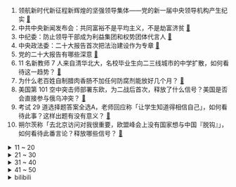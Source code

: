 1. 领航新时代新征程新辉煌的坚强领导集体——党的新一届中央领导机构产生纪实 [:link:](https://www.zhihu.com/question/576871363)
2. 中共中央新闻发布会：共同富裕不是平均主义，不是劫富济贫 [:link:](https://www.zhihu.com/question/576641397)
3. 中纪委：防止领导干部成为利益集团和权势团体代言人 [:link:](https://www.zhihu.com/question/576641656)
4. 中央政法委：二十大报告首次把法治建设作为专章 [:link:](https://www.zhihu.com/question/576641864)
5. 党的二十大报告有哪些深意 [:link:](https://www.zhihu.com/question/576950438)
6. 11 名新教师 7 人来自清华北大，名校毕业生向二三线城市的中学扩散，如何看待这一趋势？ [:link:](https://www.zhihu.com/question/561992225)
7. 为什么老百姓自制腊肉香肠不加任何防腐剂能放好几个月？ [:link:](https://www.zhihu.com/question/561213611)
8. 美国第 101 空中突击师部署东欧，为二战后首次，释放了什么信号？美国是否会直接参与俄乌冲突？ [:link:](https://www.zhihu.com/question/561951417)
9. 考试 29 道选择题答案全选A，老师回应称「让学生知道得相信自己」，如何看待此事？这样出题有没有意义？ [:link:](https://www.zhihu.com/question/561790582)
10. 朔尔茨称「去北京访问对我很重要，欧盟峰会上没有国家想与中国『脱钩』」，如何看待此番言论？释放哪些信号？ [:link:](https://www.zhihu.com/question/561744131)
<details>
<summary>11 ~ 20</summary>

11. 苏纳克将出任英国首相，为英首位印度裔首相，英国国内有哪些问题亟待解决？他将如何处理对华关系？ [:link:](https://www.zhihu.com/question/562009768)
12. S12 四强全部诞生，你看好谁能最终夺冠？ [:link:](https://www.zhihu.com/question/561788772)
13. 特朗普称「为了美国，2024 年可能不得不再次参选」，如何看待其表态？ [:link:](https://www.zhihu.com/question/561923192)
14. 不到一年马斯克身价蒸发超 1100 亿美元，仍比贝索斯多 710 亿美元，哪些信息值得关注？ [:link:](https://www.zhihu.com/question/561773688)
15. 2023 年国考 10 月 25 日起报名，计划招录 3.71 万人，哪些信息值得关注？ [:link:](https://www.zhihu.com/question/561800781)
16. 高校学生刮腻子刮成世界冠军，误差不超过 1 毫米，如何看待这一技术？实现难度有多大？ [:link:](https://www.zhihu.com/question/562058940)
17. 全画幅只有两千万像素会不会有点浪费了呢? [:link:](https://www.zhihu.com/question/561080248)
18. 秋日枯燥，在你心目中最治愈的美食是什么？ [:link:](https://www.zhihu.com/question/554487506)
19. 你会接受你的孩子平庸吗？ [:link:](https://www.zhihu.com/question/561320319)
20. 特斯拉宣布国产 Model 3 和 Model Y 再降价，26.59 万元起，降价原因是什么？ [:link:](https://www.zhihu.com/question/561773665)
</details>
<details>
<summary>21 ~ 30</summary>

21. 第一次带男朋友回家，但是现在场面很尴尬，我该怎么办？ [:link:](https://www.zhihu.com/question/551456225)
22. TO B 业务如何做客户增长？ [:link:](https://www.zhihu.com/question/304952445)
23. 你读过最寂寞的一句诗词是什么？ [:link:](https://www.zhihu.com/question/561813562)
24. 日澳时隔15年签新安全宣言，专家称「很可能成为印太版『北约』雏形」，对亚太局势会产生哪些影响？ [:link:](https://www.zhihu.com/question/560458846)
25. 从本科985高校考双非高校研究生，如何看待逆向考研？ [:link:](https://www.zhihu.com/question/505375865)
26. 初中选友谊还是成绩？ [:link:](https://www.zhihu.com/question/562006212)
27. 无线蓝牙耳机排行榜哪个最好用？ [:link:](https://www.zhihu.com/question/294490288)
28. 你的哪个「杯子」，陪你走过了漫长的时光？ [:link:](https://www.zhihu.com/question/553401525)
29. S12 四强赛历史第五次，连续第二年出现 LCK 内战，为什么他们被认为已衰落却还能取得这样的成绩？ [:link:](https://www.zhihu.com/question/561791054)
30. 继《向日葵》后遇袭后，莫奈作品《干草堆》被环保组织成员泼土豆泥，为何名画频频遇袭？如何看待其这一行为？ [:link:](https://www.zhihu.com/question/561823470)
</details>
<details>
<summary>31 ~ 40</summary>

31. 前三季度中国 GDP 同比增长 3.0％，比上半年加快 0.5 个百分点，哪些信息值得关注？ [:link:](https://www.zhihu.com/question/561768769)
32. 互联网人均熬夜，为什么只有程序员在掉头发？ [:link:](https://www.zhihu.com/question/561790755)
33. 你觉得什么可以称得上是最邪恶的发明？ [:link:](https://www.zhihu.com/question/327418024)
34. “1梯2户”和“2梯4户”究竟有什么不同？ [:link:](https://www.zhihu.com/question/454473751)
35. 2022 年「双 11」已开启预售，你的购物车里都装了什么？有哪些攻略值得分享？ [:link:](https://www.zhihu.com/question/561976333)
36. 你给公司副职领导汇报工作，他说做不了主让给正职汇报，可正职又说这是让副职定就行，怎么办？ [:link:](https://www.zhihu.com/question/502621907)
37. 为什么椰树牌椰汁能如此垄断椰汁市场？ [:link:](https://www.zhihu.com/question/28308237)
38. 大学生如何充实大学生活？ [:link:](https://www.zhihu.com/question/268667102)
39. 如何评价俄罗斯战机再次失事坠落在民房里，这次是伊尔库茨克的苏-30？ [:link:](https://www.zhihu.com/question/561705396)
40. 欧理会批准自 2024 年起欧盟将统一使用 Type-C 充电接口，对相关产业、生态环境带来哪些影响？ [:link:](https://www.zhihu.com/question/562002141)
</details>
<details>
<summary>41 ~ 50</summary>

41. 欧元区 10 月制造业 PMI 初值 46.6 ，为 2020 年 6 月以来新低，哪些信息值得关注？ [:link:](https://www.zhihu.com/question/561929986)
42. 10 月 25 日是志愿军抗美援朝 72 周年纪念日，哪些志愿军故事令你印象深刻？我们该如何铭记？ [:link:](https://www.zhihu.com/question/561996217)
43. 如何看待 2023 届国考近 7 成岗位计划专门招录应届生？应届生在国考方面有哪些优势和劣势？ [:link:](https://www.zhihu.com/question/562056154)
44. 云南「plus」版牛油果上架，水果个头更大更新鲜，如何看待「 洋 」水果本土化？牛油果为何被人们追捧？ [:link:](https://www.zhihu.com/question/561881873)
45. 中国调味品协会公示团体标准《老坛酸菜》征求意见稿，这能重拾消费者信任吗？具有哪些积极意义？ [:link:](https://www.zhihu.com/question/561187634)
46. 短暂回升后，鄱阳湖再次跌破原历史最低水位，这一状况何时可以缓解？将对当地造成哪些影响？ [:link:](https://www.zhihu.com/question/561963145)
47. 10 月 25 日是中国恢复联合国合法席位纪念日，该事件具有哪些历史意义和现实启示？ [:link:](https://www.zhihu.com/question/561891854)
48. 与孩子表明家庭不富裕的现状，告诉孩子挣钱不易的道理，会对孩子有什么影响？ [:link:](https://www.zhihu.com/question/560504295)
49. 电压伤人还是电流伤人？ [:link:](https://www.zhihu.com/question/545397388)
50. 考研过程中心态崩了，每天压力都很大，无法全心投入学习，该怎么调整？ [:link:](https://www.zhihu.com/question/549060037)
</details><details>
<summary>bilibili</summary>

1. 既分高下，也决生死！ [:link:](//www.bilibili.com/video/BV1aP411A7jh)
2. 大学生如何在宿舍拍出《奔跑吧兄弟》 [:link:](//www.bilibili.com/video/BV1Le4y1U7oQ)
3. 当杨迪来我的理发店剪头发！ [:link:](//www.bilibili.com/video/BV1Ke4y1U7hk)
4. 出来混，总是要胖的【4】 [:link:](//www.bilibili.com/video/BV1wt4y1u7VZ)
5. 变废为宝 [:link:](//www.bilibili.com/video/BV1pG4y1H7mG)
6. 这是云南最好的饭店！ [:link:](//www.bilibili.com/video/BV19P4y1U7DY)
7. 《原神》3.2版本PV：「虚空鼓动，劫火高扬」 [:link:](//www.bilibili.com/video/BV1QP4y1U7D2)
8. 当平时默默无闻的同学突然跳起了极乐净土…… [:link:](//www.bilibili.com/video/BV1Vm4y1w7Ab)
9. 我们采访了一位53岁“赛博”母亲，她正在现实中守护去世儿子的灵魂【差评君】 [:link:](//www.bilibili.com/video/BV1Jt4y1u7mT)
10. 超细节！完整版《家有儿女》，做出来了！ [:link:](//www.bilibili.com/video/BV1bm4y1w7vp)
<details>
<summary>11 ~ 20</summary>

11. 生 蚝 天 花 板 [:link:](//www.bilibili.com/video/BV17g41187uW)
12. 两个人在一起，最重要的是坦诚相待 [:link:](//www.bilibili.com/video/BV1b84y1q7sR)
13. 明日方舟2022感谢庆典印象曲 -  Running In the Dark by MONKEY MAJIK [:link:](//www.bilibili.com/video/BV1VV4y157pr)
14. 比手掌还大的虾，三种做法，两帅小伙吃嗨了！ [:link:](//www.bilibili.com/video/BV1PD4y1k72p)
15. “谁不想青史留名呢？有李杜是大唐的幸事也是中华文化的幸事！ ” [:link:](//www.bilibili.com/video/BV1gd4y1y7Ze)
16. 赛博朋克边缘行者 要和露西一起去月球吗？ [:link:](//www.bilibili.com/video/BV1oe411G7Qy)
17. 理工男浪漫起来…艺术生都惊呆了 [:link:](//www.bilibili.com/video/BV1pd4y127L8)
18. 法国舞者尤安尼·布尔热瓦的现场表演 [:link:](//www.bilibili.com/video/BV16P411N7NZ)
19. 【鱼肉肉】Lovepotion宅舞 小飞棍摔咯~ [:link:](//www.bilibili.com/video/BV1g8411e7WA)
20. 重返我们的第一次约会，居然… [:link:](//www.bilibili.com/video/BV1pR4y197Cn)
</details>
<details>
<summary>21 ~ 30</summary>

21. 探访美国网红监狱，帅小伙亲测死囚最后一餐！ [:link:](//www.bilibili.com/video/BV1Xe4y1m71t)
22. 课 堂 请 勿 对 对 子【只因专场】！！！ [:link:](//www.bilibili.com/video/BV1pV4y157hQ)
23. 热搜上细思恐极的“月亮与六便士”事件，暴露当下的病态现象 [:link:](//www.bilibili.com/video/BV1V8411e7j7)
24. 帮忙看看，这个号废了吗 [:link:](//www.bilibili.com/video/BV1PP411K7qu)
25. 《 人 脉 》 [:link:](//www.bilibili.com/video/BV1414y1j7c2)
26. 在？来看个消防器材展示 [:link:](//www.bilibili.com/video/BV1HK411D73j)
27. 我终于有了自己的小家！婚房roomtour！ [:link:](//www.bilibili.com/video/BV1RP4y1U7Ns)
28. 「究竟怎样的结局，才能配得上这一路的颠沛流离」【原神】 [:link:](//www.bilibili.com/video/BV17e4115756)
29. 《论当今的通话膨胀》 [:link:](//www.bilibili.com/video/BV1he4y1i7cX)
30. 三年美食博主生涯猛涨20斤，这一天 终于来了！ [:link:](//www.bilibili.com/video/BV1Nt4y1u7RM)
</details>
<details>
<summary>31 ~ 40</summary>

31. 这桥......再贪就真没了！！ [:link:](//www.bilibili.com/video/BV1WV4y157JW)
32. 起床战争 [:link:](//www.bilibili.com/video/BV1oe4y1Y7n5)
33. 落单？反杀1000人！我卢俊义没开挂！《水浒传》P43 [:link:](//www.bilibili.com/video/BV1Q14y1j7AA)
34. 《艺术之家》 [:link:](//www.bilibili.com/video/BV1RR4y1D7Ak)
35. showmaker向众神祈祷，回应他的只有两年前的自己！ [:link:](//www.bilibili.com/video/BV1VV4y1576B)
36. 重回《杰哥不要》拍攝場景 -特別任務 ! ! 阿緯帶你去旅行 ｜2013~2022的變化｜都可以來玩 [:link:](//www.bilibili.com/video/BV1We4y1J76X)
37. 整只鸡无限续的自助餐你们吃过吗？仨战士冲了！ [:link:](//www.bilibili.com/video/BV1Ke4y1J7u6)
38. 手绘482张，还原猫和老鼠《捕鼠陷阱》 [:link:](//www.bilibili.com/video/BV1qg41187YW)
39. 用牛鞭鹿鞭羊鞭做个三鞭汤！给自己大补一下！ [:link:](//www.bilibili.com/video/BV1Xd4y1C7ZT)
40. 《B站极速版》 [:link:](//www.bilibili.com/video/BV16D4y1r7V7)
</details>
<details>
<summary>41 ~ 50</summary>

41. 细！《猫和老鼠》中的小细节与穿帮竟然有这么多！（第二期） [:link:](//www.bilibili.com/video/BV1P8411e7Uw)
42. 【原神/描改】两百张！魈猫猫妹妹还原猫猫妹妹跳舞 [:link:](//www.bilibili.com/video/BV158411e77V)
43. 我们做了一个重大的决定！芬兰家人明制汉服初体验惊艳全场！干饭人疯狂爱上自制刀削面！吃得底朝天！ [:link:](//www.bilibili.com/video/BV1ce4y177Yu)
44. 中山.松涛居   厨子探店¥227 [:link:](//www.bilibili.com/video/BV18P411N7Vd)
45. 别着急喷！看完视频行不行！ [:link:](//www.bilibili.com/video/BV1Pm4y1w7X2)
46. 重铸十月新番荣光！我辈义不容辞！2022十月新番吐槽! [:link:](//www.bilibili.com/video/BV1cK411D7cb)
47. 这都是些啥啊???(3) [:link:](//www.bilibili.com/video/BV1UK411S71Y)
48. 封印解除除除除除除除除除除除除除除除 [:link:](//www.bilibili.com/video/BV1Um4y1c7Pd)
49. 教师vlog｜我昨天…报警了 [:link:](//www.bilibili.com/video/BV1Se4y1m7Hb)
50. 蓝色妖姬是什么梗【梗指南】 [:link:](//www.bilibili.com/video/BV1Te4y1e7FJ)
</details>
<details>
<summary>51 ~ 60</summary>

51. 猪排饭 将就吃 [:link:](//www.bilibili.com/video/BV1QN4y1w7kG)
52. 《I really want to shake at your house》 [:link:](//www.bilibili.com/video/BV1SP4y1U7Ys)
53. 请把我推给女孩子吧 [:link:](//www.bilibili.com/video/BV17e4y177KA)
54. “句句不提爱，句句都是爱” [:link:](//www.bilibili.com/video/BV1MV4y1G7ud)
55. 笑喷！男人手速比拼大赛 [:link:](//www.bilibili.com/video/BV1qD4y1r7KD)
56. 500匹的漂移MPV，我造出来了！ [:link:](//www.bilibili.com/video/BV1Yg41187LH)
57. 十年cos无人问，一朝卡住天下知 [:link:](//www.bilibili.com/video/BV1bV4y157td)
58. 斯卡蒂：现在是幻想时间 [:link:](//www.bilibili.com/video/BV1eP411A75y)
59. （这也能解说？！）史上最燃的陀螺争霸赛！太激烈了！【第二期】 [:link:](//www.bilibili.com/video/BV1RK411S7T8)
60. 十八岁被没收东西 [:link:](//www.bilibili.com/video/BV1tG411L7B1)
</details>
<details>
<summary>61 ~ 70</summary>

61. 想要华为保时捷？我送了 [:link:](//www.bilibili.com/video/BV1cV4y1G7qQ)
62. UP主口味检测器 [:link:](//www.bilibili.com/video/BV1YW4y1E7cw)
63. 错过这次 就要两年后才能回家了！-《荧惑归途》【胶囊计划】：火星游子跨越星辰为爱返乡 [:link:](//www.bilibili.com/video/BV1Nt4y1u7cH)
64. 我的世界：在只有一层垂滴叶的，平坦大陆上生存！ [:link:](//www.bilibili.com/video/BV1LG4y1H78x)
65. 爸爸逼迫儿子撕毁心爱的卡片！“报复性惩罚”后果多严重？ [:link:](//www.bilibili.com/video/BV1YG411L749)
66. 【动画吃播】须弥风味美食，干净又卫生！ [:link:](//www.bilibili.com/video/BV12D4y1r7QD)
67. 【时代少年团】《浅炸一下吧！》02：后台二三事 [:link:](//www.bilibili.com/video/BV14P411A7ki)
68. 整活！在女友面前把整瓶水浇到PS5里？她以为几千块报废了！ [:link:](//www.bilibili.com/video/BV1Et4y1u714)
69. 男朋友送的星空灯，过节到底是转账好还是送它好？ [:link:](//www.bilibili.com/video/BV1GK411D7sW)
70. 早两年会这个说不定能踢出一辆库里南 [:link:](//www.bilibili.com/video/BV1DR4y1D7Nk)
</details>
<details>
<summary>71 ~ 80</summary>

71. 关于我妈给我买苹果13这件事 [:link:](//www.bilibili.com/video/BV1UK411S7uG)
72. 【STN快报6.5季10】伤害高，能拉扯，还有灵狐附体，这个英雄是？ [:link:](//www.bilibili.com/video/BV1PP411K7u2)
73. 沝子理想中的哥哥,应该就是这个样子！ [:link:](//www.bilibili.com/video/BV18V4y157TL)
74. 别说了，解释不清了… [:link:](//www.bilibili.com/video/BV19d4y1C7TT)
75. 《 芜 湖 旅 馆 》 完 整 无 损 版 本 [:link:](//www.bilibili.com/video/BV1Me4y127w5)
76. 边熬夜边健身，你的身体会发生哪些变化？ [:link:](//www.bilibili.com/video/BV1814y1j7Sn)
77. 2022年初的梦想，10月就已经全部实现！好运传递！ [:link:](//www.bilibili.com/video/BV1v84y1q7iL)
78. 浮夸程度一般分为轻度、中度、重度和印度 [:link:](//www.bilibili.com/video/BV1Le4y177bv)
79. 爆火后一夜消失，这个"内娱活人"应该被看见 [:link:](//www.bilibili.com/video/BV1Ve41157ED)
80. 苏联人如何对决北极熊？【小约翰】 [:link:](//www.bilibili.com/video/BV1Wm4y1w7F3)
</details>
<details>
<summary>81 ~ 90</summary>

81. 别客气，我没在跟你客气 [:link:](//www.bilibili.com/video/BV1iD4y1r792)
82. 鉴定网络热门美食 百年老店的苹果炖肉 不用热水不炒糖色 真方便呀 [:link:](//www.bilibili.com/video/BV11e411V7CM)
83. 失败总是贯穿人生的始终 这就是人生 [:link:](//www.bilibili.com/video/BV14g41187ZE)
84. 这玩意怎么就失传了呢！？ [:link:](//www.bilibili.com/video/BV1Ve4y14722)
85. 我被写进小说了？？ [:link:](//www.bilibili.com/video/BV1VG411L7rS)
86. ⚡等 不 到 金 来⚡ [:link:](//www.bilibili.com/video/BV1De4y1Y7Um)
87. “究竟是什么样子的人，才会喜欢这种氛围感～” [:link:](//www.bilibili.com/video/BV1bt4y1u7Fs)
88. “当世界不再贩卖焦虑，开始流行快乐” [:link:](//www.bilibili.com/video/BV1MV4y1G74E)
89. 这是一种很新的奶茶 [:link:](//www.bilibili.com/video/BV1C84y1q7Rn)
90. 【S12全球总决赛】淘汰赛 10月23日 DK vs GEN [:link:](//www.bilibili.com/video/BV1wG4y1H7Da)
</details>
<details>
<summary>91 ~ 100</summary>

91. 做了一个木制高脚杯壶 [:link:](//www.bilibili.com/video/BV1xP411A7NT)
92. 大夫：建议咱们这边的会员续下费！#情侣相爱相杀的日常 [:link:](//www.bilibili.com/video/BV1mg41187WX)
93. 谁还记得他，他已经..... [:link:](//www.bilibili.com/video/BV1414y1j7mD)
94. 我发四 我没开倍速。。 [:link:](//www.bilibili.com/video/BV1UW4y177FA)
95. 13代酷睿全面评测：大小核+超高频有多强？老电脑有必要升级吗？ [:link:](//www.bilibili.com/video/BV1NR4y1Q7AR)
96. 中字【MV首播】Taylor Swift新专首单 《Anti-Hero》 [:link:](//www.bilibili.com/video/BV1SK411S7xg)
97. 毛子做的埃及游戏，一开局就致敬中国玩家？ [:link:](//www.bilibili.com/video/BV1qP411N7gW)
98. 曾经的同学情现在变味了吗？ [:link:](//www.bilibili.com/video/BV1B8411e7hM)
99. 老板让我穿猫耳女仆装跳舞，豁出去了…… [:link:](//www.bilibili.com/video/BV1wD4y1k72K)
100. 《让子弹飞》张麻子如何「用3句话」让两大家族暴亏360万？！10万字拆解10 [:link:](//www.bilibili.com/video/BV1G8411e729)
</details></details>